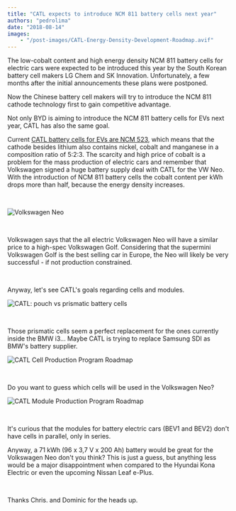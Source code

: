 ```yaml
---
title: "CATL expects to introduce NCM 811 battery cells next year"
authors: "pedrolima"
date: "2018-08-14"
images: 
    - "/post-images/CATL-Energy-Density-Development-Roadmap.avif"
---
```


The low-cobalt content and high energy density NCM 811 battery cells for electric cars were expected to be introduced this year by the South Korean battery cell makers LG Chem and SK Innovation. Unfortunately, a few months after the initial announcements these plans were postponed.

Now the Chinese battery cell makers will try to introduce the NCM 811 cathode technology first to gain competitive advantage.

Not only BYD is aiming to introduce the NCM 811 battery cells for EVs next year, CATL has also the same goal.

Current [CATL battery cells for EVs are NCM 523](/2018/02/04/catl-aims-reach-300-wh-kg-2020/), which means that the cathode besides lithium also contains nickel, cobalt and manganese in a composition ratio of 5:2:3. The scarcity and high price of cobalt is a problem for the mass production of electric cars and remember that Volkswagen signed a huge battery supply deal with CATL for the VW Neo. With the introduction of NCM 811 battery cells the cobalt content per kWh drops more than half, because the energy density increases.

 

![Volkswagen Neo](post-images/Volkswagen-Neo.avif)

 

Volkswagen says that the all electric Volkswagen Neo will have a similar price to a high-spec Volkswagen Golf. Considering that the supermini Volkswagen Golf is the best selling car in Europe, the Neo will likely be very successful - if not production constrained.

 

Anyway, let's see CATL's goals regarding cells and modules.

![CATL: pouch vs prismatic battery cells](post-images/CATL-pouch-vs-prismatic-battery-cells.avif)

 

Those prismatic cells seem a perfect replacement for the ones currently inside the BMW i3... Maybe CATL is trying to replace Samsung SDI as BMW's battery supplier.

![CATL Cell Production Program Roadmap](post-images/CATL-Cell-Production-Program-Roadmap.avif)

 

Do you want to guess which cells will be used in the Volkswagen Neo?

![CATL Module Production Program Roadmap](post-images/CATL-Module-Production-Program-Roadmap.avif)

 

It's curious that the modules for battery electric cars (BEV1 and BEV2) don't have cells in parallel, only in series.

Anyway, a 71 kWh (96 x 3,7 V x 200 Ah) battery would be great for the Volkswagen Neo don't you think? This is just a guess, but anything less would be a major disappointment when compared to the Hyundai Kona Electric or even the upcoming Nissan Leaf e-Plus.

 

Thanks Chris. and Dominic for the heads up.
